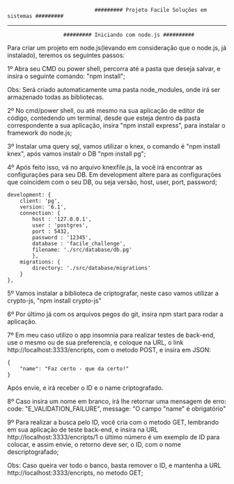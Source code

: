                                 ######### Projeto Facile Soluções em sistemas #########

--------------------------------------------------------------------------------------------------------------------
                                      
				      ######### Iniciando com node.js ##########
Para criar um projeto em node.js(levando em consideração que o node.js, já instalado), teremos os seguintes passos:

1º Abra seu CMD ou power shell, percorra até a pasta que deseja salvar, e insira o seguinte comando: "npm install";

Obs: Será criado automaticamente uma pasta node_modules, onde irá ser armazenado todas as bibliotecas.

2º No cmd/power shell, ou até mesmo na sua aplicação de editor de código, contedendo um terminal, desde que esteja
dentro da pasta correspondente a sua aplicação, insira "npm install express", para instalar o framework do node.js;

3º Instalar uma query sql, vamos utilizar o knex, o comando é "npm install knex", após vamos instalr o DB
"npm install pg";

4º Após feito isso, vá no arquivo knexfile.js, la você irá encontrar as configurações para seu DB.
Em development altere para as configurações que coincidem com o seu DB, ou seja versão, host, user, port, password; 

	development: {
		client: 'pg',
		version: '6.1',
		connection: {
			host : '127.0.0.1',
			user : 'postgres',
			port : 5432,
			password : '12345',
			database : 'facile_challenge',
			filename: './src/database/db.pg'
    		},
		migrations: {
			directory: './src/database/migrations'
		}
	},

5º Vamos instalar a biblioteca de criptografar, neste caso vamos utilizar a crypto-js, "npm install crypto-js"

6º Por último já com os arquivos pegos do git, insira npm start para rodar a aplicação.

7º Em meu caso utilizo o app insomnia para realizar testes de back-end, use o mesmo ou de sua preferencia, e
coloque na URL, o link http://localhost:3333/encripts, com o metodo POST, e insira em JSON:
	
	{
		"name": "Faz certo - que da certo!"
	}
Após envie, e irá receber o ID e o name criptografado.

8º Caso insira um nome em branco, irá lhe retornar uma mensagem de erro:
code: "E_VALIDATION_FAILURE", message: "O campo \"name\" é obrigatório" 

9º Para realizar a busca pelo ID, você cria com o metodo GET, lembrando em sua aplicação de teste back-end, e
insira na URL http://localhost:3333/encripts/1 o último número é um exemplo de ID para colocar, e assim envie, o retorno
deve ser, o ID, com o nome descriptografado;

Obs: Caso queira ver todo o banco, basta remover o ID, e mantenha a URL http://localhost:3333/encripts, no metodo
GET;
